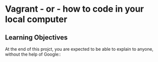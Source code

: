 # Vagrant - or - how to code in your local computer

## Learning Objectives
At the end of this projct, you are expected to be able to explain to anyone, without the help of Google::
